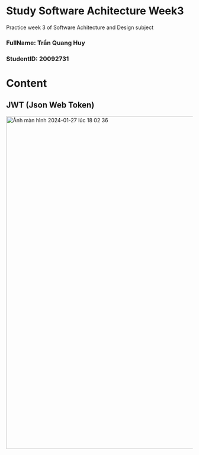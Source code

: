 # Study Software Achitecture Week3
Practice week 3 of Software Achitecture and Design subject

<h3>FullName: Trần Quang Huy</h3>
<h3>StudentID: 20092731</h3>

# Content
## JWT (Json Web Token)
<img width="896" alt="Ảnh màn hình 2024-01-27 lúc 18 02 36" src="https://github.com/tranquanghuy-09/SoftwareArchitecture-Week3/assets/107989088/57cd69aa-f2dc-4a64-9c23-1d74b5eb88dc">
